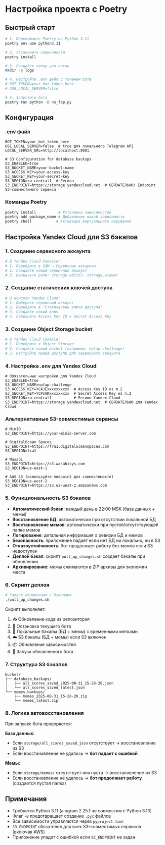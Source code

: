 # Настройка проекта с Poetry

## Быстрый старт

```bash
# 1. Переключите Poetry на Python 3.11
poetry env use python3.11

# 2. Установите зависимости
poetry install

# 3. Создайте папку для логов
mkdir -p logs

# 4. Настройте .env файл с токеном бота
# BOT_TOKEN=your_bot_token_here
# USE_LOCAL_SERVER=false

# 5. Запустите бота
poetry run python -B no_fap.py
```

## Конфигурация

### .env файл
```env
BOT_TOKEN=your_bot_token_here
USE_LOCAL_SERVER=false  # true для локального Telegram API
LOCAL_SERVER_URL=http://localhost:8081

# S3 Configuration for database backups
S3_ENABLED=true
S3_BUCKET_NAME=your-bucket-name
S3_ACCESS_KEY=your-access-key
S3_SECRET_KEY=your-secret-key
S3_REGION=ru-central1  # Регион
S3_ENDPOINT=https://storage.yandexcloud.net  # ОБЯЗАТЕЛЬНО! Endpoint S3-совместимого сервиса
```

### Команды Poetry
```bash
poetry install          # Установка зависимостей
poetry add package_name # Добавление новой зависимости
poetry shell           # Активация виртуального окружения
```

## Настройка Yandex Cloud для S3 бэкапов

### 1. Создание сервисного аккаунта
```bash
# В Yandex Cloud Console:
# 1. Перейдите в IAM → Сервисные аккаунты
# 2. Создайте новый сервисный аккаунт
# 3. Назначьте роли: storage.editor, storage.viewer
```

### 2. Создание статических ключей доступа
```bash
# В консоли Yandex Cloud:
# 1. Выберите сервисный аккаунт
# 2. Перейдите в "Статические ключи доступа"
# 3. Создайте новый ключ
# 4. Сохраните Access Key ID и Secret Access Key
```

### 3. Создание Object Storage bucket
```bash
# В Yandex Cloud Console:
# 1. Перейдите в Object Storage
# 2. Создайте новый bucket (например: nofap-challenge)
# 3. Настройте права доступа для сервисного аккаунта
```

### 4. Настройка .env для Yandex Cloud
```env
# Обязательные настройки для Yandex Cloud
S3_ENABLED=true
S3_BUCKET_NAME=nofap-challenge
S3_ACCESS_KEY=YCAJExxxxxxxxxx  # Access Key ID из п.2
S3_SECRET_KEY=YCPsAKxxxxxxxxx  # Secret Access Key из п.2
S3_REGION=ru-central1          # Регион Yandex Cloud
S3_ENDPOINT=https://storage.yandexcloud.net  # ОБЯЗАТЕЛЬНО для Yandex Cloud
```

### Альтернативные S3-совместимые сервисы
```env
# MinIO
S3_ENDPOINT=https://your-minio-server.com

# DigitalOcean Spaces
S3_ENDPOINT=https://fra1.digitaloceanspaces.com
S3_REGION=fra1

# Wasabi
S3_ENDPOINT=https://s3.wasabisys.com
S3_REGION=us-east-1

# AWS S3 (используйте endpoint для совместимости)
S3_REGION=us-west-2
S3_ENDPOINT=https://s3.us-west-2.amazonaws.com
```

### 5. Функциональность S3 бэкапов
- **Автоматический бэкап**: каждый день в 22:00 MSK (база данных + мемы)
- **Восстановление БД**: автоматически при отсутствии локальной БД
- **Восстановление мемов**: автоматически при пустой/отсутствующей папке мемов
- **Логирование**: детальная информация о ревизии БД и мемов
- **Безопасность**: приложение падает если нет БД ни локально, ни в S3
- **Отказоустойчивость**: бот продолжает работу без мемов если S3 недоступен
- **Деплой бэкап**: скрипт `pull_up_changes.sh` создает бэкапы при обновлении
- **Архивирование**: мемы сжимаются в ZIP архивы для экономии места

### 6. Скрипт деплоя
```bash
# Запуск обновления с бэкапами
./pull_up_changes.sh
```

Скрипт выполняет:
1. 📥 Обновление кода из репозитория
2. 🛑 Остановка текущего бота
3. 💾 Локальные бэкапы (БД + мемы) с временными метками
4. ☁️ S3 бэкапы (БД + мемы) если S3 включен
5. 📦 Обновление зависимостей
6. 🚀 Запуск обновленного бота

### 7. Структура S3 бэкапов
```
bucket/
├── database_backups/
│   ├── all_scores_saved_2025-08-31_15-28-20.json
│   └── all_scores_saved_latest.json
└── memes_backups/
    ├── memes_2025-08-31_15-28-20.zip
    └── memes_latest.zip
```

### 8. Логика автовосстановления
При запуске бота проверяется:

**База данных:**
- Если `storage/all_scores_saved.json` отсутствует → восстановление из S3
- Если восстановление не удалось → **бот падает с ошибкой**

**Мемы:**
- Если `storage/memes/` отсутствует или пуста → восстановление из S3
- Если восстановление не удалось → **бот продолжает работу** (создается пустая папка)

## Примечания

- Требуется Python 3.11 (aiogram 2.25.1 не совместим с Python 3.13)
- Флаг `-B` предотвращает создание `.pyc` файлов
- Все зависимости управляются через `pyproject.toml`
- `S3_ENDPOINT` обязателен для всех S3-совместимых сервисов (включая AWS)
- Приложение упадет с ошибкой если `S3_ENDPOINT` не задан
